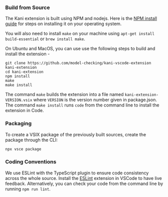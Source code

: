 ### Build from Source

The Kani extension is built using NPM and nodejs. Here is the [NPM install guide](https://nodejs.dev/en/learn/how-to-install-nodejs/)
for steps on installing it on your operating system.

You will also need to install `make` on your machine using `apt-get install build-essential` or `brew install make`.

On Ubuntu and MacOS, you can use use the following steps to build and install the extension -

```
git clone https://github.com/model-checking/kani-vscode-extension kani-extension
cd kani-extension
npm install
make
make install
```

The command `make` builds the extension into a file
named `kani-extension-VERSION.vsix` where `VERSION` is the version number
given in package.json.
The command `make install` runs `code` from the command line to
install the extension in Code.

### Packaging

To create a VSIX package of the previously built sources, create the package through the CLI:

```sh
npx vsce package
```

### Coding Conventions

We use ESLint with the TypeScript plugin to ensure code consistency across the whole source. Install the [ESLint](https://marketplace.visualstudio.com/items?itemName=dbaeumer.vscode-eslint) extension in VSCode to have live feedback. Alternatively, you can check your code from the command line by running `npm run lint`.
